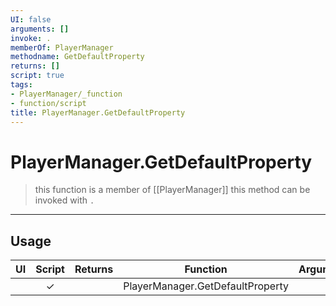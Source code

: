 ```yaml
---
UI: false
arguments: []
invoke: .
memberOf: PlayerManager
methodname: GetDefaultProperty
returns: []
script: true
tags:
- PlayerManager/_function
- function/script
title: PlayerManager.GetDefaultProperty
---
```

# PlayerManager.GetDefaultProperty
> this function is a member of [[PlayerManager]]
> this method can be invoked with `.`
-----
## Usage
|  UI | Script | Returns | Function | Arguments |
|:---:|:------:|-------:|:--------:|:---------|
| |✓||PlayerManager.GetDefaultProperty||

